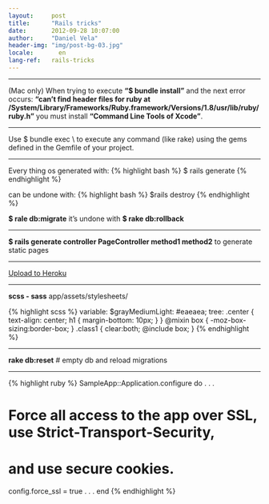 ```yaml
---
layout:     post
title:      "Rails tricks"
date:       2012-09-28 10:07:00
author:     "Daniel Vela"
header-img: "img/post-bg-03.jpg"
locale:       en
lang-ref:   rails-tricks
---
```




---
(Mac only) When trying to execute **“$ bundle install”** and the next error occurs: **“can’t find header files for ruby at /System/Library/Frameworks/Ruby.framework/Versions/1.8/usr/lib/ruby/ruby.h”** you must install **“Command Line Tools of Xcode”**.

---
Use $ bundle exec \ to execute any command (like rake) using the gems defined in the Gemfile of your project.

---
Every thing os generated with:
{% highlight bash %}
$ rails generate
{% endhighlight %}

can be undone with:
{% highlight bash %}
$rails destroy
{% endhighlight %}

**$ rale db:migrate** it’s undone with **$ rake db:rollback**

---

**$ rails generate controller PageController method1 method2** to generate static pages

---

[Upload to Heroku](http://blog.veladan.org/2012/04/how-to-upload-rails-app-to-heroku.html)

---

**scss - sass** app/assets/stylesheets/

{% highlight scss %}
variable: $grayMediumLight: #eaeaea;
tree:
.center {
  text-align: center;
  h1 {
    margin-bottom: 10px;
  }
}
@mixin box {
 -moz-box-sizing:border-box;
}
.class1 {
 clear:both;
 @include box;
}
{% endhighlight %}

---

**rake db:reset** # empty db and reload migrations

---

{% highlight ruby %}
SampleApp::Application.configure do
  .
  .
  .
  # Force all access to the app over SSL, use Strict-Transport-Security,
  # and use secure cookies.
  config.force_ssl = true
  .
  .
  .
end
{% endhighlight %}